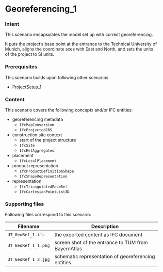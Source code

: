 
# Georeferencing_1

### Intent

This scenario encapsulates the model set up with correct georeferencing. 

It puts the project’s base point at the entrance to the Technical University of Munich,
 aligns the coordinate axes with East and North,
 and sets the units of the project to SI units. 

### Prerequisites

This scenario builds upon following other scenarios:
- ProjectSetup_1

### Content

This scenario covers the following concepts and/or IFC entities:
- georeferencing metadata
  - `IfcMapConversion`
  - `IfcProjectedCRS`
- construction site context 
  - start of the project structure
  - `IfcSite`
  - `IfcRelAggregates`
- placement
  - `IfcLocalPlacement`
- product representation
  - `IfcProductDefinitionShape`
  - `IfcShapeRepresentation`
- representation
  - `IfcTriangulatedFaceSet`
  - `IfcCartesianPointList3D`

### Supporting files

Following files correspond to this scenario:

| Filename                          | Description                               |
|-----------------------------------|-------------------------------------------|
| `UT_GeoRef_1.ifc`                 | the exported content as IFC document      |
| `UT_GeoRef_1_1.png`               | screen shot of the entrance to TUM from BayernAtlas |
| `UT_GeoRef_1_2.jpg`               | schematic representation of georeferencing entities |
